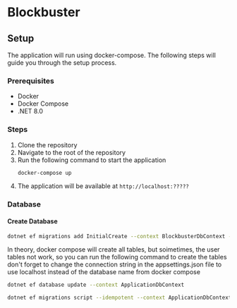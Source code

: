# Blockbuster

## Setup
The application will run using docker-compose. The following steps will guide you through the setup process.

### Prerequisites
- Docker
- Docker Compose
- .NET 8.0

### Steps

1. Clone the repository
2. Navigate to the root of the repository
3. Run the following command to start the application
	```sh
	docker-compose up
	```
4. The application will be available at `http://localhost:?????`


### Database

#### Create Database

```sh
dotnet ef migrations add InitialCreate --context BlockbusterDbContext -o Data/BlockbusterMoviesMigrations
```


In theory, docker compose will create all tables, but soimetimes, the user tables not work, so you can run the following command to create the tables
don't forget to change the connection string in the appsettings.json file to use localhost instead of the database name from docker compose


```sh
dotnet ef database update --context ApplicationDbContext
```

```sh
dotnet ef migrations script --idempotent --context ApplicationDbContext --output ../sql/application_db_context.sql
```